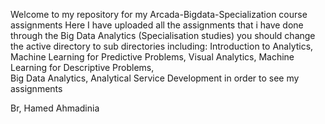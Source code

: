 Welcome to my repository for my Arcada-Bigdata-Specialization course assignments
Here I have uploaded all the assignments that i have done through the Big Data Analytics (Specialisation studies)
you should change the active directory to sub directories including: 
Introduction to Analytics,
Machine Learning for Predictive Problems,
Visual Analytics,
Machine Learning for Descriptive Problems,  
Big Data Analytics, 
Analytical Service Development
in order to see my assignments

Br,
Hamed Ahmadinia
